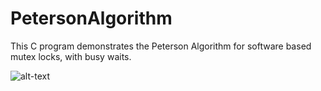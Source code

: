 # PetersonAlgorithm

This C program demonstrates the Peterson Algorithm for software based mutex locks, with busy waits.

![alt-text](https://gist.githubusercontent.com/QuantamHD/00f8a69e163c3b5bfde6a2ef3d155340/raw/5e690803fd21da68a39b8887e2870efcf9a7956b/test.png)
